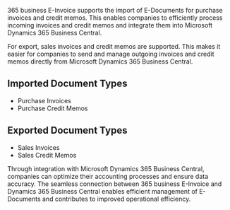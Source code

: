 365 business E-Invoice supports the import of E-Documents for purchase invoices and credit memos. This enables companies to efficiently process incoming invoices and credit memos and integrate them into Microsoft Dynamics 365 Business Central.

For export, sales invoices and credit memos are supported. This makes it easier for companies to send and manage outgoing invoices and credit memos directly from Microsoft Dynamics 365 Business Central.

## Imported Document Types
- Purchase Invoices
- Purchase Credit Memos

## Exported Document Types
- Sales Invoices
- Sales Credit Memos

Through integration with Microsoft Dynamics 365 Business Central, companies can optimize their accounting processes and ensure data accuracy. The seamless connection between 365 business E-Invoice and Dynamics 365 Business Central enables efficient management of E-Documents and contributes to improved operational efficiency.